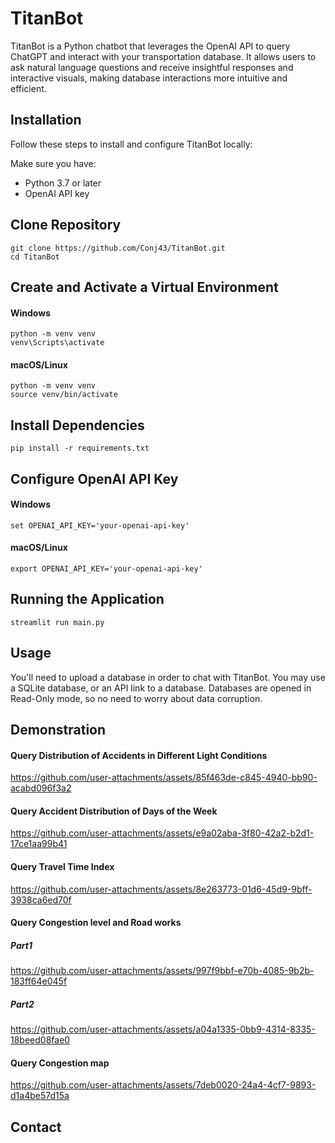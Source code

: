 # TitanBot
TitanBot is a Python chatbot that leverages the OpenAI API to query ChatGPT and interact with your transportation database. It allows users to ask natural language questions and receive insightful responses and interactive visuals, making database interactions more intuitive and efficient. 

## Installation
Follow these steps to install and configure TitanBot locally:

Make sure you have:
- Python 3.7 or later
- OpenAI API key

## Clone Repository
```
git clone https://github.com/Conj43/TitanBot.git
cd TitanBot
```
## Create and Activate a Virtual Environment

#### Windows
```
python -m venv venv
venv\Scripts\activate
```
#### macOS/Linux
```
python -m venv venv
source venv/bin/activate
```

## Install Dependencies
```
pip install -r requirements.txt
```

## Configure OpenAI API Key
#### Windows
```
set OPENAI_API_KEY='your-openai-api-key'
```
#### macOS/Linux
```
export OPENAI_API_KEY='your-openai-api-key'
```

## Running the Application
```
streamlit run main.py
```

## Usage
You'll need to upload a database in order to chat with TitanBot. You may use a SQLite database, or an API link to a database.
Databases are opened in Read-Only mode, so no need to worry about data corruption.








## Demonstration

#### Query Distribution of Accidents in Different Light Conditions
https://github.com/user-attachments/assets/85f463de-c845-4940-bb90-acabd096f3a2

#### Query Accident Distribution of Days of the Week
https://github.com/user-attachments/assets/e9a02aba-3f80-42a2-b2d1-17ce1aa99b41

#### Query Travel Time Index 
https://github.com/user-attachments/assets/8e263773-01d6-45d9-9bff-3938ca6ed70f

#### Query Congestion level and Road works
##### Part1
https://github.com/user-attachments/assets/997f9bbf-e70b-4085-9b2b-183ff64e045f
##### Part2
https://github.com/user-attachments/assets/a04a1335-0bb9-4314-8335-18beed08fae0

#### Query Congestion map
https://github.com/user-attachments/assets/7deb0020-24a4-4cf7-9893-d1a4be57d15a



## Contact


